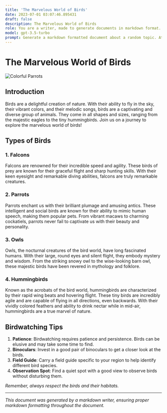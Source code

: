 ```yaml
---
title: 'The Marvelous World of Birds'
date: 2023-07-01 03:07:46.895431
draft: false
description: The Marvelous World of Birds
role: You are a writer, made to generate documents in markdown format. It is very important that all of the documents you generate are in valid markdown format.
model: gpt-3.5-turbo
prompt: Generate a markdown formatted document about a random topic. At the bottom, include a disclaimer explaining that the document was generated by you. The first line of the document should be the title. Make sure that the entire document is in proper markdown format, using a mix of various tags to make the document visually appealing.
---
```


# The Marvelous World of Birds

![Colorful Parrots](https://cdn.pixabay.com/photo/2016/03/05/16/02/parrot-1235848_960_720.jpg)

## Introduction

Birds are a delightful creation of nature. With their ability to fly in the sky, their vibrant colors, and their melodic songs, birds are a captivating and diverse group of animals. They come in all shapes and sizes, ranging from the majestic eagles to the tiny hummingbirds. Join us on a journey to explore the marvelous world of birds!

## Types of Birds

### 1. Falcons

Falcons are renowned for their incredible speed and agility. These birds of prey are known for their graceful flight and sharp hunting skills. With their keen eyesight and remarkable diving abilities, falcons are truly remarkable creatures.

### 2. Parrots

Parrots enchant us with their brilliant plumage and amusing antics. These intelligent and social birds are known for their ability to mimic human speech, making them popular pets. From vibrant macaws to charming cockatiels, parrots never fail to captivate us with their beauty and personality.

### 3. Owls

Owls, the nocturnal creatures of the bird world, have long fascinated humans. With their large, round eyes and silent flight, they embody mystery and wisdom. From the striking snowy owl to the wise-looking barn owl, these majestic birds have been revered in mythology and folklore.

### 4. Hummingbirds

Known as the acrobats of the bird world, hummingbirds are characterized by their rapid wing beats and hovering flight. These tiny birds are incredibly agile and are capable of flying in all directions, even backwards. With their vividly colored feathers and ability to drink nectar while in mid-air, hummingbirds are a true marvel of nature.

## Birdwatching Tips

1. **Patience**: Birdwatching requires patience and persistence. Birds can be elusive and may take some time to find.
2. **Binoculars**: Invest in a good pair of binoculars to get a closer look at the birds.
3. **Field Guide**: Carry a field guide specific to your region to help identify different bird species.
4. **Observation Spot**: Find a quiet spot with a good view to observe birds without disturbing them.

*Remember, always respect the birds and their habitats.*

---

*This document was generated by a markdown writer, ensuring proper markdown formatting throughout the document.*